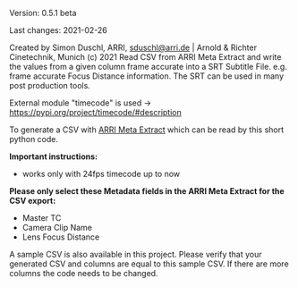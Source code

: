 Version: 0.5.1 beta

Last changes: 2021-02-26

Created by Simon Duschl, ARRI, sduschl@arri.de | Arnold & Richter Cinetechnik, Munich (c) 2021 Read CSV from ARRI Meta Extract and write the values from a given column frame accurate into a SRT Subtitle File. e.g. frame accurate Focus Distance information. The SRT can be used in many post production tools. 

External module "timecode" is used -> https://pypi.org/project/timecode/#description

To generate a CSV with [ARRI Meta Extract](https://www.arri.com/en/learn-help/learn-help-camera-system/tools/arri-meta-extract) which can be read by this short python code.


**Important instructions:**

- works only with 24fps timecode up to now

**Please only select these Metadata fields in the ARRI Meta Extract for the CSV export:**
- Master TC
- Camera Clip Name
- Lens Focus Distance


A sample CSV is also available in this project. Please verify that your generated CSV and columns are equal to this sample CSV. If there are more columns the code needs to be changed. 


